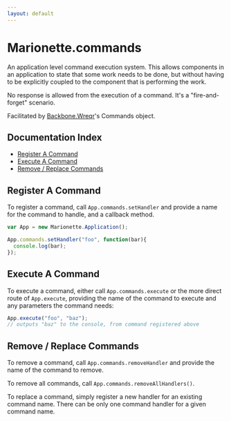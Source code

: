 ```yaml
---
layout: default
---
```


# Marionette.commands

An application level command execution system. This allows components in
an application to state that some work needs to be done, but without having
to be explicitly coupled to the component that is performing the work.

No response is allowed from the execution of a command. It's a "fire-and-forget"
scenario.

Facilitated by [Backbone.Wreqr](https://github.com/marionettejs/backbone.wreqr)'s 
Commands object.

## Documentation Index

* [Register A Command](#register-a-command)
* [Execute A Command](#execute-a-command)
* [Remove / Replace Commands](#remove--replace-commands)

## Register A Command

To register a command, call `App.commands.setHandler` and provide a name for
the command to handle, and a callback method.

```js
var App = new Marionette.Application();

App.commands.setHandler("foo", function(bar){
  console.log(bar);
});
```

## Execute A Command

To execute a command, either call `App.commands.execute` or the more direct
route of `App.execute`, providing the name of the command to execute and
any parameters the command needs:

```js
App.execute("foo", "baz");
// outputs "baz" to the console, from command registered above
```

## Remove / Replace Commands

To remove a command, call `App.commands.removeHandler` and provide the
name of the command to remove. 

To remove all commands, call `App.commands.removeAllHandlers()`.

To replace a command, simply register a new handler for an existing
command name. There can be only one command handler for a given command name.

